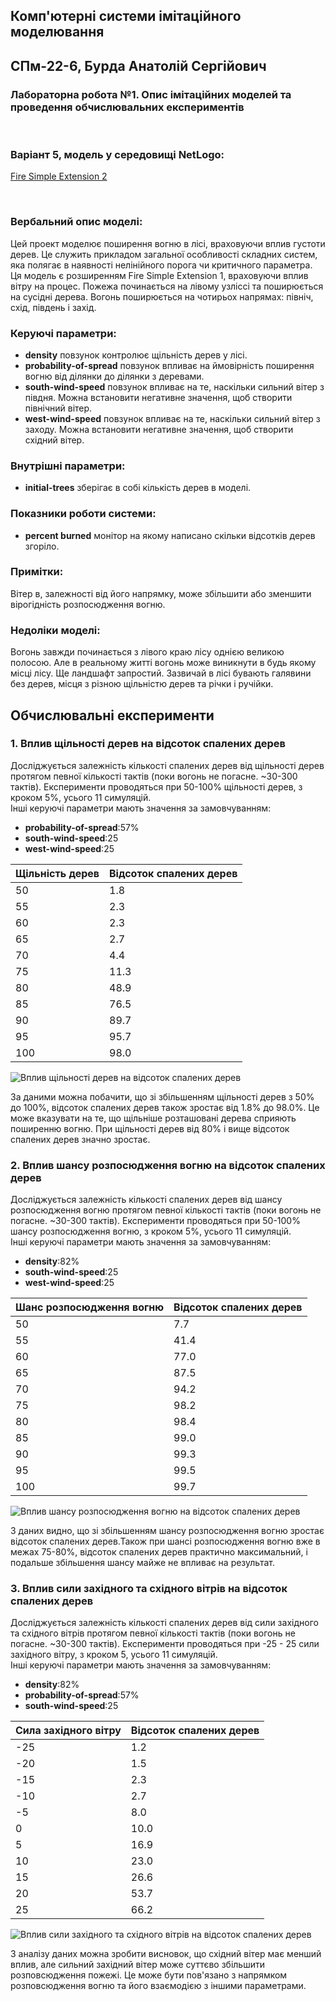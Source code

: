 ## Комп'ютерні системи імітаційного моделювання
## СПм-22-6, **Бурда Анатолій Сергійович**
### Лабораторна робота №**1**. Опис імітаційних моделей та проведення обчислювальних експериментів

<br>

### Варіант 5, модель у середовищі NetLogo:
[Fire Simple Extension 2](http://www.netlogoweb.org/launch#http://www.netlogoweb.org/assets/modelslib/IABM%20Textbook/chapter%203/Fire%20Extensions/Fire%20Simple%20Extension%202.nlogo)

<br>

### Вербальний опис моделі:
Цей проект моделює поширення вогню в лісі, враховуючи вплив густоти дерев. Це служить прикладом загальної особливості складних систем, яка полягає в наявності нелінійного порога чи критичного параметра. Ця модель є розширенням Fire Simple Extension 1, враховуючи вплив вітру на процес. Пожежа починається на лівому узліссі та поширюється на сусідні дерева. Вогонь поширюється на чотирьох напрямах: північ, схід, південь і захід.

### Керуючі параметри:
- **density** повзунок контролює щільність дерев у лісі.
- **probability-of-spread** повзунок впливає на ймовірність поширення вогню від ділянки до ділянки з деревами.
- **south-wind-speed** повзунок впливає на те, наскільки сильний вітер з півдня. Можна встановити негативне значення, щоб створити північний вітер.
- **west-wind-speed** повзунок впливає на те, наскільки сильний вітер з заходу. Можна встановити негативне значення, щоб створити східний вітер.

### Внутрішні параметри:
- **initial-trees** зберігає в собі кількість дерев в моделі.

### Показники роботи системи:
- **percent burned** монітор на якому написано скільки відсотків дерев згоріло.
  
### Примітки:
Вітер в, залежності від його напрямку, може збільшити або зменшити вірогідність розпосюдження вогню.
  
### Недоліки моделі:
Вогонь завжди починається з лівого краю лісу однією великою полосою. Але в реальному житті вогонь може виникнути в будь якому місці лісу. Ще ландшафт запростий. Зазвичай в лісі бувають галявини без дерев, місця з різною щільністю дерев та річки і ручійки.
<br>

## Обчислювальні експерименти
### 1. Вплив щільності дерев на відсоток спалених дерев
Досліджується залежність кількості спалених дерев від щільності дерев протягом певної кількості тактів (поки вогонь не погасне. ~30-300 тактів).
Експерименти проводяться при 50-100% щільності дерев, з кроком 5%, усього 11 симуляцій.  
Інші керуючі параметри мають значення за замовчуванням:
- **probability-of-spread**:57%
- **south-wind-speed**:25
- **west-wind-speed**:25
<table>
<thead>
<tr><th>Щільність дерев</th><th>Відсоток спалених дерев</th></tr>
</thead>
<tbody>
<tr><td>50</td><td>1.8</td></tr>
<tr><td>55</td><td>2.3</td></tr>
<tr><td>60</td><td>2.3</td></tr>
<tr><td>65</td><td>2.7</td></tr>
<tr><td>70</td><td>4.4</td></tr>
<tr><td>75</td><td>11.3</td></tr>
<tr><td>80</td><td>48.9</td></tr>
<tr><td>85</td><td>76.5</td></tr>
<tr><td>90</td><td>89.7</td></tr>
<tr><td>95</td><td>95.7</td></tr>
<tr><td>100</td><td>98.0</td></tr>
</tbody>
</table>

![Вплив щільності дерев на відсоток спалених дерев](fig1.png)

 За даними можна побачити, що зі збільшенням щільності дерев з 50% до 100%, відсоток спалених дерев також зростає від 1.8% до 98.0%. Це може вказувати на те, що щільніше розташовані дерева сприяють поширенню вогню. При щільності дерев від 80% і вище відсоток спалених дерев значно зростає. 
 
### 2. Вплив шансу розпосюдження вогню на відсоток спалених дерев
Досліджується залежність кількості спалених дерев від шансу розпосюдження вогню протягом певної кількості тактів (поки вогонь не погасне. ~30-300 тактів).
Експерименти проводяться при 50-100% шансу розпосюдження вогню, з кроком 5%, усього 11 симуляцій.  
Інші керуючі параметри мають значення за замовчуванням:
- **density**:82%
- **south-wind-speed**:25
- **west-wind-speed**:25
  
<table>
<thead>
<tr><th>Шанс розпосюдження вогню</th><th>Відсоток спалених дерев</th></tr>
</thead>
<tbody>
<tr><td>50</td><td>7.7</td></tr>
<tr><td>55</td><td>41.4</td></tr>
<tr><td>60</td><td>77.0</td></tr>
<tr><td>65</td><td>87.5</td></tr>
<tr><td>70</td><td>94.2</td></tr>
<tr><td>75</td><td>98.2</td></tr>
<tr><td>80</td><td>98.4</td></tr>
<tr><td>85</td><td>99.0</td></tr>
<tr><td>90</td><td>99.3</td></tr>
<tr><td>95</td><td>99.5</td></tr>
<tr><td>100</td><td>99.7</td></tr>
</tbody>
</table>

![Вплив шансу розпосюдження вогню на відсоток спалених дерев](fig2.png)

З даних видно, що зі збільшенням шансу розпосюдження вогню зростає відсоток спалених дерев.Також при шансі розпосюдження вогню вже в межах 75-80%, відсоток спалених дерев практично максимальний, і подальше збільшення шансу майже не впливає на результат.

### 3. Вплив сили західного та східного вітрів  на відсоток спалених дерев
Досліджується залежність кількості спалених дерев від сили західного та східного вітрів протягом певної кількості тактів (поки вогонь не погасне. ~30-300 тактів).
Експерименти проводяться при -25 - 25 сили західного вітру, з кроком 5, усього 11 симуляцій.  
Інші керуючі параметри мають значення за замовчуванням:
- **density**:82%
- **probability-of-spread**:57%
- **south-wind-speed**:25
  
<table>
<thead>
<tr><th>Сила західного вітру</th><th>Відсоток спалених дерев</th></tr>
</thead>
<tbody>
<tr><td>-25</td><td>1.2</td></tr>
<tr><td>-20</td><td>1.5</td></tr>
<tr><td>-15</td><td>2.3</td></tr>
<tr><td>-10</td><td>2.7</td></tr>
<tr><td>-5</td><td>8.0</td></tr>
<tr><td>0</td><td>10.0</td></tr>
<tr><td>5</td><td>16.9</td></tr>
<tr><td>10</td><td>23.0</td></tr>
<tr><td>15</td><td>26.6</td></tr>
<tr><td>20</td><td>53.7</td></tr>
<tr><td>25</td><td>66.2</td></tr>
</tbody>
</table>

![Вплив сили західного та східного вітрів  на відсоток спалених дерев](fig3.png)

З аналізу даних можна зробити висновок, що східний вітер має менший вплив, але сильний західний вітер може суттєво збільшити розповсюдження пожежі. Це може бути пов'язано з напрямком розповсюдження вогню та його взаємодією з іншими параметрами.
